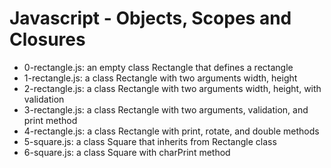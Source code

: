 # Javascript - Objects, Scopes and Closures
* 0-rectangle.js: an empty class Rectangle that defines a rectangle
* 1-rectangle.js: a class Rectangle with two arguments width, height
* 2-rectangle.js: a class Rectangle with two arguments width, height, with validation
* 3-rectangle.js: a class Rectangle with two arguments, validation, and print method
* 4-rectangle.js: a class Rectangle with print, rotate, and double methods
* 5-square.js: a class Square that inherits from Rectangle class
* 6-square.js: a class Square with charPrint method

